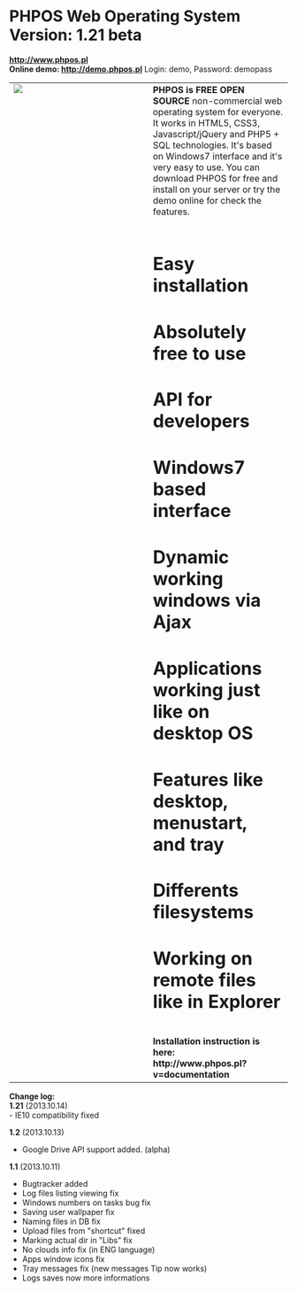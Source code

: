 PHPOS Web Operating System<br>Version: 1.21 beta
====
<b>http://www.phpos.pl</b>  <br><b>Online demo: http://demo.phpos.pl</b> Login: demo, Password: demopass<br>

<table>
<tr>
<td width=50% valign=top>
<img src="http://phpos.pl/github/logo.jpg" />
</td>

<td width=50% valign=top>
<b>PHPOS is FREE OPEN SOURCE</b> non-commercial web operating system for everyone. 
It works in HTML5, CSS3, Javascript/jQuery and PHP5 + SQL technologies. 
It's based on Windows7 interface and it's very easy to use. 
You can download PHPOS for free and install on your server or try the demo online for check the features.<br><br>

# Easy installation<br>
# Absolutely free to use<br>
# API for developers<br>
# Windows7 based interface<br>
# Dynamic working windows via Ajax<br>
# Applications working just like on desktop OS<br>
# Features like desktop, menustart, and tray<br>
# Differents filesystems<br>
# Working on remote files like in Explorer<br>
<br>
<b>Installation instruction is here:<br> http://www.phpos.pl?v=documentation</b>
</td>
</tr>
</table>
<b>Change log:</b><br>
<b>1.21</b> (2013.10.14)
<br>
- IE10 compatibility fixed

<b>1.2</b> (2013.10.13)
<br>
- Google Drive API support added. (alpha)

<b>1.1</b> (2013.10.11)
<br>
- Bugtracker added<br>
- Log files listing viewing fix<br>
- Windows numbers on tasks bug fix<br>
- Saving user wallpaper fix<br>
- Naming files in DB fix<br>
- Upload files from "shortcut" fixed<br>
- Marking actual dir in "Libs" fix<br>
- No clouds info fix (in ENG language)<br>
- Apps window icons fix<br>
- Tray messages fix (new messages Tip now works)<br>
- Logs saves now more informations
